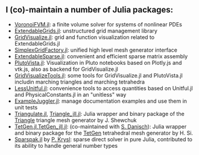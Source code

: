 ## I  (co)-maintain  a number of Julia packages:
- [VoronoiFVM.jl](https://github.com/j-fu/VoronoiFVM.jl): a finite volume solver for systems of nonlinear PDEs
- [ExtendableGrids.jl](https://github.com/j-fu/ExtendableGrids.jl): unstructured grid management library
- [GridVisualize.jl](https://github.com/j-fu/GridVisualize.jl): grid and function visualization related to ExtendableGrids.jl
- [SimplexGridFactory.jl](https://github.com/j-fu/SimplexGridFactory.jl): unified high level  mesh generator interface
- [ExtendableSparse.jl](https://github.com/j-fu/ExtendableSparse.jl): convenient and efficient sparse matrix assembly
- [PlutoVista.jl](https://github.com/j-fu/PlutoVista.jl):  Visualization in Pluto notebooks based on Plotly.js and vtk.js, also as backend for GridVisualize.jl
- [GridVisualizeTools.jl](https://github.com/j-fu/GridVisualizeTools.jl): some tools for GridVisualize.jl and PlutoVista.jl includin marching triangles and marching tetrahedra
- [LessUnitful.jl](https://github.com/j-fu/LessUnitful.jl): convenience tools to access quantities based on Unitful.jl and PhysicalConstants.jl in an "unitless" way
- [ExampleJuggler.jl](https://github.com/j-fu/ExampleJuggler.jl): manage documentation examples and use them in unit tests
- [Triangulate.jl](https://github.com/JuliaGeometry/Triangulate.jl),  [Triangle_jll.jl](https://github.com/JuliaBinaryWrappers/Trianglee_jll.jl):  Julia wrapper and binary package of the [Triangle](https://www.cs.cmu.edu/~quake/triangle.html) triangle mesh generator by J. Shewchuk
- [TetGen.jl](https://github.com/JuliaGeometry/TetGen.jl),[TetGen_jll.jl](https://github.com/JuliaBinaryWrappers/TetGen_jll.jl): (co-maintained with [S. Danisch](https://github.com/SimonDanisch)):   Julia wrapper and binary package for the [TetGen](http://www.tetgen.org) tetrahedral mesh generator by H. Si.
- [Sparspak.jl](https://github.com/PetrKryslUCSD/Sparspak.jl) by [P. Krysl](https://github.com/PetrKryslUCSD): sparse direct solver in pure Julia, contributed to its ability to handle general number types


<!--
**j-fu/j-fu** is a ✨ _special_ ✨ repository because its `README.md` (this file) appears on your GitHub profile.

Here are some ideas to get you started:

- 🔭 I’m currently working on ...
- 🌱 I’m currently learning ...
- 👯 I’m looking to collaborate on ...
- 🤔 I’m looking for help with ...
- 💬 Ask me about ...
- 📫 How to reach me: ...
- 😄 Pronouns: ...
- ⚡ Fun fact: ...
-->
